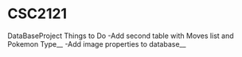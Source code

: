 # CSC2121
DataBaseProject
Things to Do
-Add second table with Moves list and Pokemon Type__
-Add image properties to database__
